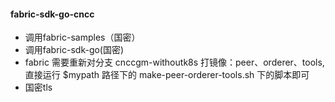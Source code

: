 #### fabric-sdk-go-cncc

- 调用fabric-samples（国密）
- 调用fabric-sdk-go(国密)
- fabric 需要重新对分支 cnccgm-withoutk8s 打镜像：peer、orderer、tools,直接运行 $mypath 路径下的 make-peer-orderer-tools.sh 下的脚本即可
- 国密tls
